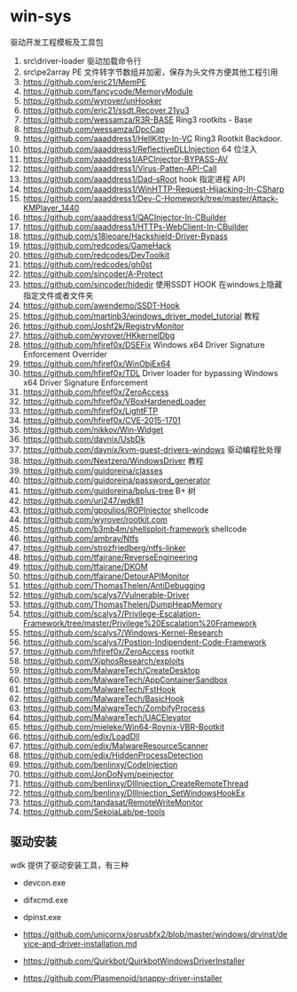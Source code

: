 # win-sys

驱动开发工程模板及工具包


1. src\driver-loader  驱动加载命令行
2. src\pe2array       PE 文件转字节数组并加密，保存为头文件方便其他工程引用
3. https://github.com/eric21/MemPE
3. https://github.com/fancycode/MemoryModule
4. https://github.com/wyrover/unHooker
5. https://github.com/eric21/ssdt.Recover.21yu3
6. https://github.com/wessamza/R3R-BASE                 Ring3 rootkits - Base
7. https://github.com/wessamza/DpcCap
8. https://github.com/aaaddress1/HellKitty-In-VC        Ring3 Rootkit Backdoor.
9. https://github.com/aaaddress1/ReflectiveDLLInjection     64 位注入
10. https://github.com/aaaddress1/APCInjector-BYPASS-AV
11. https://github.com/aaaddress1/Virus-Patten-API-Call     
12. https://github.com/aaaddress1/Dad-sRoot                 hook 指定进程 API
13. https://github.com/aaaddress1/WinHTTP-Request-Hijacking-In-CSharp
14. https://github.com/aaaddress1/Dev-C-Homework/tree/master/Attack-KMPlayer_1440
15. https://github.com/aaaddress1/QACInjector-In-CBuilder
16. https://github.com/aaaddress1/HTTPs-WebClient-In-CBuilder
17. https://github.com/s18leoare/Hackshield-Driver-Bypass
18. https://github.com/redcodes/GameHack
19. https://github.com/redcodes/DevToolkit
20. https://github.com/redcodes/gh0st
21. https://github.com/sincoder/A-Protect
22. https://github.com/sincoder/hidedir                     使用SSDT HOOK 在windows上隐藏指定文件或者文件夹
23. https://github.com/awendemo/SSDT-Hook
24. https://github.com/martinb3/windows_driver_model_tutorial       教程
25. https://github.com/Joshf2k/RegistryMonitor
26. https://github.com/wyrover/HKkernelDbg
27. https://github.com/hfiref0x/DSEFix                      Windows x64 Driver Signature Enforcement Overrider
28. https://github.com/hfiref0x/WinObjEx64
29. https://github.com/hfiref0x/TDL                         Driver loader for bypassing Windows x64 Driver Signature Enforcement
30. https://github.com/hfiref0x/ZeroAccess
31. https://github.com/hfiref0x/VBoxHardenedLoader
32. https://github.com/hfiref0x/LightFTP
33. https://github.com/hfiref0x/CVE-2015-1701
34. https://github.com/nikkov/Win-Widget
35. https://github.com/daynix/UsbDk
36. https://github.com/daynix/kvm-guest-drivers-windows         驱动编程批处理
37. https://github.com/Nextzero/WindowsDriver                       教程
38. https://github.com/guidoreina/classes
39. https://github.com/guidoreina/password_generator
40. https://github.com/guidoreina/bplus-tree            B+ 树
41. https://github.com/uri247/wdk81
42. https://github.com/gpoulios/ROPInjector shellcode
43. https://github.com/wyrover/rootkit.com
44. https://github.com/b3mb4m/shellsploit-framework     shellcode
45. https://github.com/ambray/Ntfs
46. https://github.com/strozfriedberg/ntfs-linker
47. https://github.com/tfairane/ReverseEngineering
48. https://github.com/tfairane/DKOM
49. https://github.com/tfairane/DetourAPIMonitor
50. https://github.com/ThomasThelen/AntiDebugging
51. https://github.com/scalys7/Vulnerable-Driver
52. https://github.com/ThomasThelen/DumpHeapMemory
53. https://github.com/scalys7/Privilege-Escalation-Framework/tree/master/Privilege%20Escalation%20Framework
54. https://github.com/scalys7/Windows-Kernel-Research
55. https://github.com/scalys7/Postion-Indipendent-Code-Framework
56. https://github.com/hfiref0x/ZeroAccess              rootkit
57. https://github.com/XiphosResearch/exploits
58. https://github.com/MalwareTech/CreateDesktop
59. https://github.com/MalwareTech/AppContainerSandbox
60. https://github.com/MalwareTech/FstHook
61. https://github.com/MalwareTech/BasicHook
62. https://github.com/MalwareTech/ZombifyProcess
63. https://github.com/MalwareTech/UACElevator
64. https://github.com/mieleke/Win64-Rovnix-VBR-Bootkit
65. https://github.com/edix/LoadDll
66. https://github.com/edix/MalwareResourceScanner
67. https://github.com/edix/HiddenProcessDetection
68. https://github.com/benlinxy/CodeInjection
69. https://github.com/JonDoNym/peinjector
70. https://github.com/benlinxy/DllInjection_CreateRemoteThread
71. https://github.com/benlinxy/DllInjection_SetWindowsHookEx
72. https://github.com/tandasat/RemoteWriteMonitor
73. https://github.com/SekoiaLab/pe-tools



## 驱动安装

wdk 提供了驱动安装工具，有三种

-  devcon.exe
-  difxcmd.exe
-  dpinst.exe


-  https://github.com/unicornx/osrusbfx2/blob/master/windows/drvinst/device-and-driver-installation.md
-  https://github.com/Quirkbot/QuirkbotWindowsDriverInstaller
-  https://github.com/Plasmenoid/snappy-driver-installer